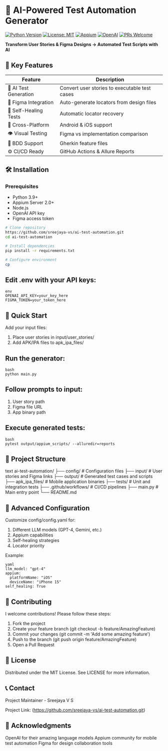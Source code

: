 # 🚀 AI-Powered Test Automation Generator

[![Python Version](https://img.shields.io/badge/python-3.9%2B-blue)](https://www.python.org/)
[![License: MIT](https://img.shields.io/badge/License-MIT-yellow.svg)](https://opensource.org/licenses/MIT)
[![Appium](https://img.shields.io/badge/Appium-2.0%2B-green)](https://appium.io/)
[![OpenAI](https://img.shields.io/badge/OpenAI-GPT--4-purple)](https://openai.com/)
[![PRs Welcome](https://img.shields.io/badge/PRs-welcome-brightgreen.svg)](https://github.com/sreejaya-vs/ai-test-automation.git/pulls)

**Transform User Stories & Figma Designs → Automated Test Scripts with AI**

## 🌟 Key Features
| Feature | Description |
|---------|-------------|
| 🤖 AI Test Generation | Convert user stories to executable test cases |
| 🎨 Figma Integration | Auto-generate locators from design files |
| 🔄 Self-Healing Tests | Automatic locator recovery |
| 📱 Cross-Platform | Android & iOS support |
| 👁️ Visual Testing | Figma vs implementation comparison |
| 📝 BDD Support | Gherkin feature files |
| ⚙️ CI/CD Ready | GitHub Actions & Allure Reports |

## 🛠️ Installation
### Prerequisites
- Python 3.9+
- Appium Server 2.0+
- Node.js
- OpenAI API key
- Figma access token

```bash
# Clone repository
https://github.com/sreejaya-vs/ai-test-automation.git
cd ai-test-automation

# Install dependencies
pip install -r requirements.txt

# Configure environment
cp
```

## Edit .env with your API keys:
```
env
OPENAI_API_KEY=your_key_here
FIGMA_TOKEN=your_token_here
```

## 🚦 Quick Start
 Add your input files:
   1. Place user stories in input/user_stories/
   2. Add APK/IPA files to apk_ipa_files/

## Run the generator:
```
bash
python main.py
```

## Follow prompts to input:

1. User story path
2. Figma file URL
3. App binary path

## Execute generated tests:
```
bash
pytest output/appium_scripts/ --alluredir=reports
```

## 📂 Project Structure
text
ai-test-automation/
├── config/               # Configuration files
├── input/                # User stories and Figma links
├── output/               # Generated test cases and scripts
├── apk_ipa_files/        # Mobile application binaries
├── tests/                # Unit and integration tests
├── .github/workflows/    # CI/CD pipelines
├── main.py               # Main entry point
└── README.md


## 🔧 Advanced Configuration

Customize config/config.yaml for:
   1. Different LLM models (GPT-4, Gemini, etc.)
   2. Appium capabilities
   3. Self-healing strategies
   4. Locator priority

Example:
```
yaml
llm_model: "gpt-4"
appium:
  platformName: "iOS"
  deviceName: "iPhone 15"
self_healing: True
```

## 🤝 Contributing

I welcome contributions! Please follow these steps:

1. Fork the project
2. Create your feature branch (git checkout -b feature/AmazingFeature)
3. Commit your changes (git commit -m 'Add some amazing feature')
4. Push to the branch (git push origin feature/AmazingFeature)
5. Open a Pull Request

## 📜 License
Distributed under the MIT License. See LICENSE for more information.

## 📞 Contact
Project Maintainer - Sreejaya V S

Project Link: (https://github.com/sreejaya-vs/ai-test-automation.git)

## 🙏 Acknowledgments
OpenAI for their amazing language models
Appium community for mobile test automation
Figma for design collaboration tools
